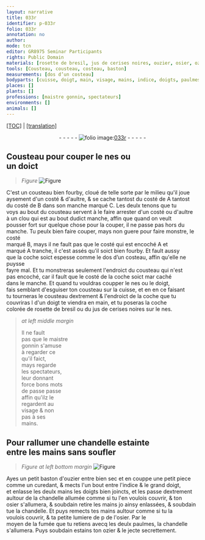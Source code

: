 ```yaml
---
layout: narrative
title: 033r
identifier: p-033r
folio: 033r
annotation: no
author:
mode: tcn
editor: GR8975 Seminar Participants
rights: Public Domain
materials: [rosette de bresil, jus de cerises noires, ouzier, osier, ozier]
tools: [Cousteau, cousteau, costeau, baston]
measurements: [dos d’un costeau]
bodyparts: [cuisse, doigt, main, visage, mains, indice, doigts, paulmes]
places: []
plants: []
professions: [maistre gonnin, spectateurs]
environments: []
animals: []
---
```


 <p><a href="{{ site.baseurl }}/normalized/">[TOC]</a> | <a href="{{ site.baseurl }}/texts/p-033r_tl/" target="_blank">[translation]</a></p><div class="folio" align="center">- - - - - <a href="http://gallica.bnf.fr/ark:/12148/btv1b10500001g/f71.image" target="_blank"><img src="https://cu-mkp.github.io/2017-workshop-edition/assets/photo-icon.png" alt="folio image: " style="display:inline-block; margin-bottom:-3px;"/>033r</a> - - - - - </div>  
  

## <span class="tl">Cousteau</span> pour couper le nes ou<br/> un doict

 
> *Figure*
> <a href="https://drive.google.com/open?id=0B9-oNrvWdlO5RWlDQlc4cU5HN3M" target="_blank"><img src="https://cu-mkp.github.io/GR8975-edition/assets/photo-icon.png" alt="Figure" style="display:inline-block; margin-bottom:-3px;"/></a>
 
C'est un <span class="tl">cousteau</span> bien fourby, cloué de telle sorte par le milieu qu'il joue<br/> aysement d'un costé & d'aultre, & se cache tantost du costé de <span class="del"><span class="ill"></span></span> A tantost<br/> du costé de B dans son manche marqué C. Les deulx tenons que tu<br/> voys au bout du <span class="tl">cousteau</span> servent à le faire arrester d'un costé ou d'aultre<br/> à un clou qui est au bout dudict manche, affin que quand on veult<br/> pousser fort <span class="add">sur</span> quelque chose pour la couper, il ne passe pas hors du<br/> manche. Tu peulx bien faire couper, <span class="add">mays non guere</span> pour faire monstre, le costé<br/> marqué B, mays il ne fault pas que le costé qui est encoché <span class="del">A</span> et<br/> marqué A tranche, <span class="del">il</span> c'est assés qu'il soict bien fourby. Et fault aussy<br/> que la coche soict espesse co<span class="exp">mm</span>e le <span class="ms">dos d’un <span class="tl">costeau</span></span>, affin qu'elle ne puysse<br/> fayre mal. Et tu monstreras seulement l'endroict du <span class="tl">cousteau</span> qui n'est<br/> pas encoché, car il fault que le costé de la coche soict <span class="del">mar</span> caché<br/> dans le manche. Et quand tu vouldras coupper le nes ou le doigt,<br/> fais semblant d'esguiser ton <span class="tl">cousteau</span> sur la <span class="bp">cuisse</span>, et en <span class="del">en</span> ce faisant<br/> tu tourneras le <span class="tl">cousteau</span> dextrem<span class="exp">ent</span> & l'endroict de la coche que tu<br/> couvriras <span class="del">l</span> d'un <span class="bp">doigt</span> te viendra en <span class="bp">main</span>, et tu poseras la coche<br/> colorée de <span class="m">rosette de bresil</span> ou du <span class="m">jus de cerises noires</span> sur le nes.
 
> *at left middle margin*
> 
> 
>   Il ne fault<br/> pas que le <span class="pro">m<span class="exp">aistr</span>e<br/> gonnin</span> s'amuse<br/> à regarder ce<br/> qu'il faict,<br/> mays regarde<br/> les <span class="pro">spectateurs</span>,<br/> leur donna<span class="exp">n</span>t<br/> force bons mots<br/> de passe passe<br/> affin qu'ilz le<br/> regardent au<br/> <span class="bp">visage</span> & non<br/> pas à ses<br/> <span class="bp">mains</span>.
 
 
  

## Pour rallumer une chandelle estainte<br/> entre les mains sans soufler

 
> *Figure*
> *at left bottom margin*
> <a href="" target="_blank"><img src="https://cu-mkp.github.io/GR8975-edition/assets/photo-icon.png" alt="Figure" style="display:inline-block; margin-bottom:-3px;"/></a>
 
Ayes un petit <span class="tl">baston</span> d'<span class="m">ouzier</span> <span class="del">entre</span> bien sec et en couppe une petit piece<br/> comme un curedant, & mects l'un bout entre l'<span class="bp">indice</span> & le grand <span class="bp">doigt</span>,<br/> et enlasse les deulx <span class="bp">mains</span> les <span class="bp">doigts</span> bien joincts, et les passe dextrement<br/> aultour de la chandelle allumée comme si tu l'en voulois couvrir, & ton<br/> <span class="m">osier</span> s'allumera, & soubdain retire les <span class="bp">mains</span> <span class="del">jo</span> ainsy enlassées, & soubdain<br/> tue la chandelle. Et puys remects tes <span class="bp">mains</span> aultour co<span class="exp">mm</span>e si tu la<br/> voulois couvrir, & ta petite <span class="del">lumiere de p</span> de l'<span class="m">osier</span>. Par le<br/> moyen de la fumée que tu retiens avecq les deulx <span class="bp">paulmes</span>, la cha<span class="exp">n</span>delle<br/> s'allumera. Puys soubdain estains ton <span class="m">ozier</span> & le jecte secrettem<span class="exp">ent</span>.
 
 